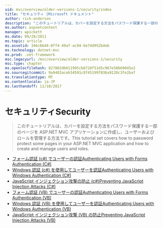 ```yaml
---
uid: mvc/overview/older-versions-1/security/index
title: "セキュリティ |Microsoft ドキュメント"
author: rick-anderson
description: "このチュートリアルは、カバーを設定する方法をパスワード保護する一部のページを ASP.NET MVC アプリケーションに作成し、ユーザーおよびロールを管理する方法です。"
ms.author: aspnetcontent
manager: wpickett
ms.date: 09/28/2011
ms.topic: article
ms.assetid: 346c6b44-0ff4-49af-ac94-6e74d952b4eb
ms.technology: dotnet-mvc
ms.prod: .net-framework
msc.legacyurl: /mvc/overview/older-versions-1/security
msc.type: chapter
ms.openlocfilehash: 827802db011995cb8728f51d5c967e50669045e2
ms.sourcegitcommit: 9a9483aceb34591c97451997036a9120c3fe2baf
ms.translationtype: MT
ms.contentlocale: ja-JP
ms.lasthandoff: 11/10/2017
---
```

<a name="security"></a><span data-ttu-id="a7739-103">セキュリティ</span><span class="sxs-lookup"><span data-stu-id="a7739-103">Security</span></span>
====================
> <span data-ttu-id="a7739-104">このチュートリアルは、カバーを設定する方法をパスワード保護する一部のページを ASP.NET MVC アプリケーションに作成し、ユーザーおよびロールを管理する方法です。</span><span class="sxs-lookup"><span data-stu-id="a7739-104">This tutorial set covers how to password protect some pages in your ASP.NET MVC application and how to create and manage users and roles.</span></span>


- [<span data-ttu-id="a7739-105">フォーム認証 (c#) でユーザーの認証</span><span class="sxs-lookup"><span data-stu-id="a7739-105">Authenticating Users with Forms Authentication (C#)</span></span>](authenticating-users-with-forms-authentication-cs.md)
- [<span data-ttu-id="a7739-106">Windows 認証 (c#) を使用してユーザーを認証</span><span class="sxs-lookup"><span data-stu-id="a7739-106">Authenticating Users with Windows Authentication (C#)</span></span>](authenticating-users-with-windows-authentication-cs.md)
- [<span data-ttu-id="a7739-107">JavaScript インジェクション攻撃の防止 (c#)</span><span class="sxs-lookup"><span data-stu-id="a7739-107">Preventing JavaScript Injection Attacks (C#)</span></span>](preventing-javascript-injection-attacks-cs.md)
- [<span data-ttu-id="a7739-108">フォーム認証 (VB) でユーザーの認証</span><span class="sxs-lookup"><span data-stu-id="a7739-108">Authenticating Users with Forms Authentication (VB)</span></span>](authenticating-users-with-forms-authentication-vb.md)
- [<span data-ttu-id="a7739-109">Windows 認証 (VB) を使用してユーザーを認証</span><span class="sxs-lookup"><span data-stu-id="a7739-109">Authenticating Users with Windows Authentication (VB)</span></span>](authenticating-users-with-windows-authentication-vb.md)
- [<span data-ttu-id="a7739-110">JavaScript インジェクション攻撃 (VB) の防止</span><span class="sxs-lookup"><span data-stu-id="a7739-110">Preventing JavaScript Injection Attacks (VB)</span></span>](preventing-javascript-injection-attacks-vb.md)

